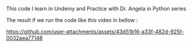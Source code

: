 This code I learn in Undemy and Practice with Dr. Angela in Python series 

The result if we run the code like this video in bellow :

https://github.com/user-attachments/assets/43d51b16-a33f-482d-925f-0032aea77148
